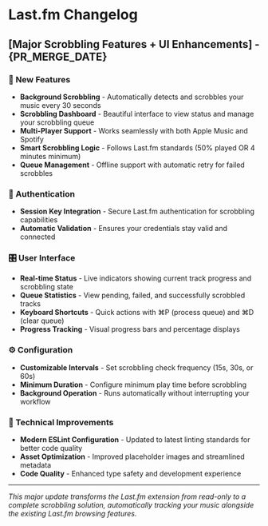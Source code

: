 # Last.fm Changelog

## [Major Scrobbling Features + UI Enhancements] - {PR_MERGE_DATE}

### 🎵 New Features
- **Background Scrobbling** - Automatically detects and scrobbles your music every 30 seconds
- **Scrobbling Dashboard** - Beautiful interface to view status and manage your scrobbling queue
- **Multi-Player Support** - Works seamlessly with both Apple Music and Spotify
- **Smart Scrobbling Logic** - Follows Last.fm standards (50% played OR 4 minutes minimum)
- **Queue Management** - Offline support with automatic retry for failed scrobbles

### 🔐 Authentication
- **Session Key Integration** - Secure Last.fm authentication for scrobbling capabilities
- **Automatic Validation** - Ensures your credentials stay valid and connected

### 🎛️ User Interface
- **Real-time Status** - Live indicators showing current track progress and scrobbling state
- **Queue Statistics** - View pending, failed, and successfully scrobbled tracks
- **Keyboard Shortcuts** - Quick actions with ⌘P (process queue) and ⌘D (clear queue)
- **Progress Tracking** - Visual progress bars and percentage displays

### ⚙️ Configuration
- **Customizable Intervals** - Set scrobbling check frequency (15s, 30s, or 60s)
- **Minimum Duration** - Configure minimum play time before scrobbling
- **Background Operation** - Runs automatically without interrupting your workflow

### 🎨 Technical Improvements
- **Modern ESLint Configuration** - Updated to latest linting standards for better code quality
- **Asset Optimization** - Improved placeholder images and streamlined metadata
- **Code Quality** - Enhanced type safety and development experience

---

*This major update transforms the Last.fm extension from read-only to a complete scrobbling solution, automatically tracking your music alongside the existing Last.fm browsing features.* 